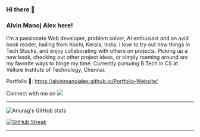 ### Hi there 👋
### Alvin Manoj Alex here!

I'm a passionate Web developer, problem solver, AI enthusiast and an avid book reader, hailing from Kochi, Kerala, India. I love to try out new things in Tech Stacks, and enjoy collaborating with others on projects. Picking up a new book, checking out other project ideas, or simply roaming around are my favorite ways to binge my time.
Currently pursuing B.Tech in CS at Vellore Institute of Technology, Chennai.

Portfolio 🙌: https://alvinmanojalex.github.io/Portfolio-Website/

Connect with me on <a href="https://www.linkedin.com/in/alvin-alex-38a905232/"><img src="https://img.shields.io/badge/LinkedIn-0077B5?style=for-the-badge&logo=linkedin&logoColor=white" /></a>

<hr>
  
![Anurag's GitHub stats](https://github-readme-stats.vercel.app/api?username=AlvinManojAlex&count_private=true&theme=algolia&include_all_commits=true)
  
[![GitHub Streak](https://github-readme-streak-stats.herokuapp.com?user=AlvinManojAlex&theme=algolia)](https://git.io/streak-stats)

<hr>
